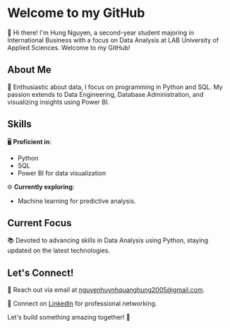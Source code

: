 
# Welcome to my GitHub

👋 Hi there! I'm Hung Nguyen, a second-year student majoring in International Business with a focus on Data Analysis at LAB University of Applied Sciences. Welcome to my GitHub!

## About Me
🚀 Enthusiastic about data, I focus on programming in Python and SQL. My passion extends to Data Engineering, Database Administration, and visualizing insights using Power BI.

## Skills
🖥️ **Proficient in**:
- Python
- SQL
- Power BI for data visualization

🌐 **Currently exploring**:
- Machine learning for predictive analysis. 

## Current Focus
📚 Devoted to advancing skills in Data Analysis using Python, staying updated on the latest technologies.

## Let's Connect!
📧 Reach out via email at [nguyenhuynhquanghung2005@gmail.com](nguyenhuynhquanghung2005@gmail.com).

🔗 Connect on [LinkedIn](!www.linkedin.com/in/hung-nguyen08) for professional networking.

Let's build something amazing together! 🚀
